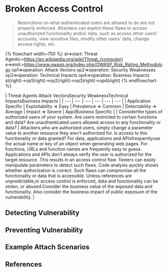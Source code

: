 # Broken Access Control

> Restrictions on what authenticated users are allowed to do are not properly enforced. Attackers can exploit these flaws to access unauthorized functionality and/or data, such as access other users' accounts, view sensitive files, modify other users’ data, change access rights, etc.

{% flowchart width=750 %}
st=>start: Threat Agents:>https://en.wikipedia.org/wiki/Threat_(computer)
e=>end:>https://www.owasp.org/index.php/OWASP_Risk_Rating_Methodology
op1=>operation: Attack Vectors
op2=>operation: Security Weaknesses
op3=>operation: Technical Impacts
op4=>operation: Business Impacts
st(right)->op1(right)->op2(right)->op3(right)->op4(right)
{% endflowchart %}

| Threat Agents <td>Attack Vectors</td><td colspan="2">Security Weakness</td><td>Technical Impacts</td><td>Business Impacts</td> |
| --- | --- | --- | --- | --- | --- |
| Application Specific | Exploitability => Easy | Prevalence => Common | Detectability => Average | Impact => Severe | App/Business Specific |
| Considerthe types of authorized users of your system. Are users restricted to certain functions and data? Are unauthenticated users allowed access to any functionality or data? | Attackers,who are authorized users, simply change a parameter value to another resource they aren’t authorized for. Is access to this functionality or data granted? <td colspan="2">For data, applications and APIsfrequentlyuse the actual name or key of an object when generating web pages. For functions, URLs and function names are frequently easy to guess. Applications and APIs don’t always verify the user is authorized for the target resource. This results in an access control flaw. Testers can easily manipulate parameters to detect such flaws. Code analysis quickly shows whether authorization is correct.</td> <td>Such flaws can compromise all the functionality or data that is accessible. Unless references are unpredictable,or access control is enforced, data and functionality can be stolen, or abused.</td><td>Consider the business value of the exposed data and functionality. Also consider the business impact of public exposure of the vulnerability.</td> |

## Detecting Vulnerability



## Preventing Vulnerability



## Example Attach Scenarios


## References

